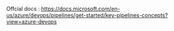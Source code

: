 Offcial docs : https://docs.microsoft.com/en-us/azure/devops/pipelines/get-started/key-pipelines-concepts?view=azure-devops

